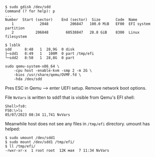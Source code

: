 
```
$ sudo gdisk /dev/sdd
Command (? for help): p
...
Number  Start (sector)    End (sector)  Size       Code  Name
   1            2048          206847   100.0 MiB   EF00  EFI system partition
   2          206848        60538847   28.8 GiB    8300  Linux filesystem
```

```
$ lsblk
sdd      8:48   1  28,9G  0 disk 
├─sdd1   8:49   1   100M  0 part /tmp/efi
└─sdd2   8:50   1  28,8G  0 part
```

```
sudo qemu-system-x86_64 \
    -cpu host -enable-kvm -smp 2 -m 2G \
    -bios /usr/share/qemu/OVMF.fd \
    -hda /dev/sdd
```


Pres ESC in Qemu --> enter UEFI setup. Remove network boot options.

File `NvVars` is written to sdd1 that is visible from Qemu's EFI shell:

```
Shell>fs0:
FS0:\>ls
05/07/2023 08:34 11,741 NvVars
```

Meanwhile host does not see any files in `/tmp/efi` directory. umount has helped:

```
$ sudo umount /dev/sdd1
$ sudo mount /dev/sdd1 /tmp/efi/
$ ll /tmp/efi/
-rwxr-xr-x  1 root root  12K мая  7 11:34 NvVars
```

